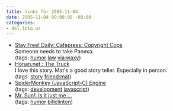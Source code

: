 ```yaml
---
title: links for 2005-11-04
date: 2005-11-04 00:00:00 -08:00
categories:
- del.icio.us
---
```


<ul class="delicious">
	<li>
		<div class="delicious-link"><a href="http://blog.stayfreemagazine.org/2005/11/cafepress_copyr.html">Stay Free! Daily: Cafepress: Copyright Cops</a></div>
		<div class="delicious-extended">Someone needs to take Panexa.</div>
		<div class="delicious-tags">(tags: <a href="http://del.icio.us/torrez/humor">humor</a> <a href="http://del.icio.us/torrez/law">law</a> <a href="http://del.icio.us/torrez/via:waxy">via:waxy</a>)</div>
	</li>
	<li>
		<div class="delicious-link"><a href="http://www.honan.net/2005/11/truck.php">Honan.net : The Truck</a></div>
		<div class="delicious-extended">I love this story. Mat's a good story teller. Especially in person.</div>
		<div class="delicious-tags">(tags: <a href="http://del.icio.us/torrez/story">story</a> <a href="http://del.icio.us/torrez/friend:mat">friend:mat</a>)</div>
	</li>
	<li>
		<div class="delicious-link"><a href="http://www.mozilla.org/js/spidermonkey/">SpiderMonkey (JavaScript-C) Engine</a></div>
		<div class="delicious-tags">(tags: <a href="http://del.icio.us/torrez/development">development</a> <a href="http://del.icio.us/torrez/javascript">javascript</a>)</div>
	</li>
	<li>
		<div class="delicious-link"><a href="http://mrsun.us/2005/10/is-it-just-me.html">Mr. Sun!: Is it just me ...</a></div>
		<div class="delicious-tags">(tags: <a href="http://del.icio.us/torrez/humor">humor</a> <a href="http://del.icio.us/torrez/billclinton">billclinton</a>)</div>
	</li>
</ul>
